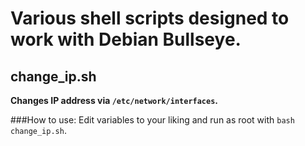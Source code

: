 # Various shell scripts designed to work with Debian Bullseye.

## change_ip.sh
**Changes IP address via `/etc/network/interfaces`.**

###How to use:
Edit variables to your liking and run as root with `bash change_ip.sh`.